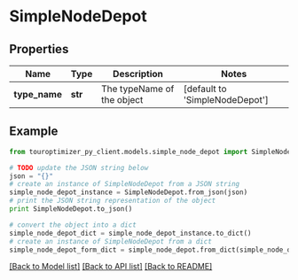# SimpleNodeDepot


## Properties

Name | Type | Description | Notes
------------ | ------------- | ------------- | -------------
**type_name** | **str** | The typeName of the object | [default to 'SimpleNodeDepot']

## Example

```python
from touroptimizer_py_client.models.simple_node_depot import SimpleNodeDepot

# TODO update the JSON string below
json = "{}"
# create an instance of SimpleNodeDepot from a JSON string
simple_node_depot_instance = SimpleNodeDepot.from_json(json)
# print the JSON string representation of the object
print SimpleNodeDepot.to_json()

# convert the object into a dict
simple_node_depot_dict = simple_node_depot_instance.to_dict()
# create an instance of SimpleNodeDepot from a dict
simple_node_depot_form_dict = simple_node_depot.from_dict(simple_node_depot_dict)
```
[[Back to Model list]](../README.md#documentation-for-models) [[Back to API list]](../README.md#documentation-for-api-endpoints) [[Back to README]](../README.md)


